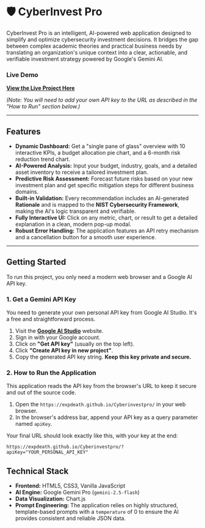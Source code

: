 # 🛡️ CyberInvest Pro

CyberInvest Pro is an intelligent, AI-powered web application designed to simplify and optimize cybersecurity investment decisions. It bridges the gap between complex academic theories and practical business needs by translating an organization's unique context into a clear, actionable, and verifiable investment strategy powered by Google's Gemini AI.

### Live Demo

**[View the Live Project Here](https://expdeath.github.io/Cyberinvestpro/)**

*(Note: You will need to add your own API key to the URL as described in the "How to Run" section below.)*

-----

## Features

  * **Dynamic Dashboard:** Get a "single pane of glass" overview with 10 interactive KPIs, a budget allocation pie chart, and a 6-month risk reduction trend chart.
  * **AI-Powered Analysis:** Input your budget, industry, goals, and a detailed asset inventory to receive a tailored investment plan.
  * **Predictive Risk Assessment:** Forecast future risks based on your new investment plan and get specific mitigation steps for different business domains.
  * **Built-in Validation:** Every recommendation includes an AI-generated **Rationale** and is mapped to the **NIST Cybersecurity Framework**, making the AI's logic transparent and verifiable.
  * **Fully Interactive UI:** Click on any metric, chart, or result to get a detailed explanation in a clean, modern pop-up modal.
  * **Robust Error Handling:** The application features an API retry mechanism and a cancellation button for a smooth user experience.

-----

## Getting Started

To run this project, you only need a modern web browser and a Google AI API key.

### 1\. Get a Gemini API Key

You need to generate your own personal API key from Google AI Studio. It's a free and straightforward process.

1.  Visit the **[Google AI Studio](https://aistudio.google.com/)** website.
2.  Sign in with your Google account.
3.  Click on **"Get API key"** (usually on the top left).
4.  Click **"Create API key in new project"**.
5.  Copy the generated API key string. **Keep this key private and secure.**

### 2\. How to Run the Application

This application reads the API key from the browser's URL to keep it secure and out of the source code.

1.  Open the `https://expdeath.github.io/Cyberinvestpro/` in your web browser.
2.  In the browser's address bar, append your API key as a query parameter named `apiKey`.

Your final URL should look exactly like this, with your key at the end:

```
https://expdeath.github.io/Cyberinvestpro/?apiKey="YOUR_PERSONAL_API_KEY"
```

## Technical Stack

  * **Frontend:** HTML5, CSS3, Vanilla JavaScript
  * **AI Engine:** Google Gemini Pro (`gemini-2.5-flash`)
  * **Data Visualization:** Chart.js
  * **Prompt Engineering:** The application relies on highly structured, template-based prompts with a `temperature` of 0 to ensure the AI provides consistent and reliable JSON data.
